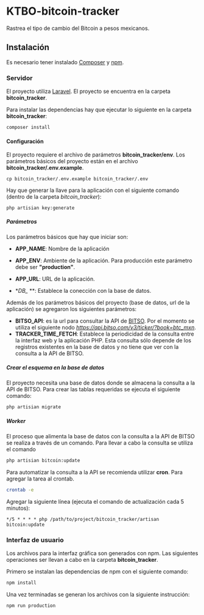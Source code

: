 # KTBO-bitcoin-tracker
Rastrea el tipo de cambio del Bitcoin a pesos mexicanos.

## Instalación
Es necesario tener instalado [Composer](https://getcomposer.org/) y [npm](https://www.npmjs.com/).

### Servidor
El proyecto utiliza [Laravel](https://laravel.com/). El proyecto se encuentra en la carpeta **bitcoin_tracker**.

Para instalar las dependencias hay que ejecutar lo siguiente en la carpeta **bitcoin_tracker**:
```bash
composer install
```

#### Configuración
El proyecto requiere el archivo de parámetros **bitcoin_tracker/env**. Los parámetros básicos del proyecto están en el archivo
**bitcoin_tracker/.env.example**.
```
cp bitcoin_tracker/.env.example bitcoin_tracker/.env
```

Hay que generar la llave para la aplicación con el siguiente comando (dentro de la carpeta *bitcoin_tracker*):
```
php artisian key:generate
```

##### Parámetros
Los parámetros básicos que hay que iniciar son:
* **APP_NAME**: Nombre de la aplicación
* **APP_ENV**: Ambiente de la aplicación. Para producción este parámetro debe
ser **"production"**.
* **APP_URL**: URL de la aplicación.

* **DB_* **: Establece la conección con la base de datos.


Además de los parámetros básicos del proyecto (base de datos, url de la
aplicación) se agregaron los siguientes parámetros:
* **BITSO_API**: es la url para consultar la API de [BITSO](https://bitso.com/). Por el momento se utiliza el siguiente nodo *https://api.bitso.com/v3/ticker/?book=btc_mxn*.
* **TRACKER_TIME_FETCH**: Establece la periodicidad de la consulta entre la interfaz web y la aplicación PHP. Esta consulta sólo depende de los registros existentes en la base de datos y no tiene que ver con la consulta a la API de BITSO.

##### Crear el esquema en la base de datos
El proyecto necesita una base de datos donde se almacena la consulta a la API de BITSO. Para crear las tablas requeridas se ejecuta el siguiente comando:
```bash
php artisian migrate
```

##### Worker
El proceso que alimenta la base de datos con la consulta a la API de BITSO se realiza a través de un comando. Para llevar a cabo la consulta se utiliza el comando
```bash
php artisian bitcoin:update
```

Para automatizar la consulta a la API se recomienda utilizar **cron**. Para agregar la tarea al crontab.
```bash
crontab -e
```
Agregar la siguiente línea (ejecuta el comando de actualización cada 5 minutos):
```
*/5 * * * * php /path/to/project/bitcoin_tracker/artisan bitcoin:update
```

### Interfaz de usuario
Los archivos para la interfaz gráfica son generados con npm. Las siguientes operaciones ser llevan a cabo en la carpeta **bitcoin_tracker**.

Primero se instalan las dependencias de npm con el siguiente comando:
```bash
npm install
```

Una vez terminadas se generan los archivos con la siguiente instrucción:
```bash
npm run production
```
